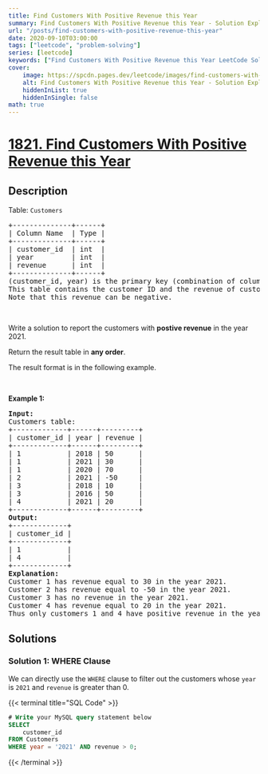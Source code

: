 ```yaml
---
title: Find Customers With Positive Revenue this Year
summary: Find Customers With Positive Revenue this Year - Solution Explained
url: "/posts/find-customers-with-positive-revenue-this-year"
date: 2020-09-10T03:00:00
tags: ["leetcode", "problem-solving"]
series: [leetcode]
keywords: ["Find Customers With Positive Revenue this Year LeetCode Solution Explained in all languages", "1821", "leetcode question 1821", "Find Customers With Positive Revenue this Year", "LeetCode", "leetcode solution in Python3 C++ Java Go PHP Ruby Swift TypeScript Rust C# JavaScript C", "GeeksforGeeks", "InterviewBit", "Coding Ninjas", "HackerRank", "HackerEarth", "CodeChef", "TopCoder", "AlgoExpert", "freeCodeCamp", "Codeforces", "GitHub", "AtCoder", "Samir Paul"]
cover:
    image: https://spcdn.pages.dev/leetcode/images/find-customers-with-positive-revenue-this-year.webp
    alt: Find Customers With Positive Revenue this Year - Solution Explained
    hiddenInList: true
    hiddenInSingle: false
math: true
---
```



# [1821. Find Customers With Positive Revenue this Year](https://leetcode.com/problems/find-customers-with-positive-revenue-this-year)


## Description

<p>Table: <code>Customers</code></p>

<pre>
+--------------+------+
| Column Name  | Type |
+--------------+------+
| customer_id  | int  |
| year         | int  |
| revenue      | int  |
+--------------+------+
(customer_id, year) is the primary key (combination of columns with unique values) for this table.
This table contains the customer ID and the revenue of customers in different years.
Note that this revenue can be negative.
</pre>

<p>&nbsp;</p>

<p>Write a solution to report the customers with <strong>postive revenue</strong> in the year 2021.</p>

<p>Return the result table in <strong>any order</strong>.</p>

<p>The&nbsp;result format is in the following example.</p>

<p>&nbsp;</p>
<p><strong class="example">Example 1:</strong></p>

<pre>
<strong>Input:</strong> 
Customers table:
+-------------+------+---------+
| customer_id | year | revenue |
+-------------+------+---------+
| 1           | 2018 | 50      |
| 1           | 2021 | 30      |
| 1           | 2020 | 70      |
| 2           | 2021 | -50     |
| 3           | 2018 | 10      |
| 3           | 2016 | 50      |
| 4           | 2021 | 20      |
+-------------+------+---------+
<strong>Output:</strong> 
+-------------+
| customer_id |
+-------------+
| 1           |
| 4           |
+-------------+
<strong>Explanation:</strong> 
Customer 1 has revenue equal to 30 in the year 2021.
Customer 2 has revenue equal to -50 in the year 2021.
Customer 3 has no revenue in the year 2021.
Customer 4 has revenue equal to 20 in the year 2021.
Thus only customers 1 and 4 have positive revenue in the year 2021.
</pre>

## Solutions

### Solution 1: WHERE Clause

We can directly use the `WHERE` clause to filter out the customers whose `year` is `2021` and `revenue` is greater than $0$.

<!-- tabs:start -->

{{< terminal title="SQL Code" >}}
```sql
# Write your MySQL query statement below
SELECT
    customer_id
FROM Customers
WHERE year = '2021' AND revenue > 0;
```
{{< /terminal >}}

<!-- tabs:end -->

<!-- end -->
